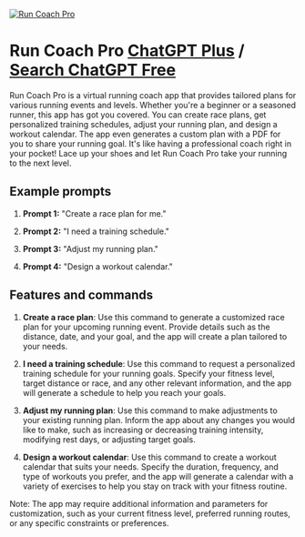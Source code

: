 
[![Run Coach Pro](null)](https://chat.openai.com/g/g-wqTNafVw5-run-coach-pro)

# Run Coach Pro [ChatGPT Plus](https://chat.openai.com/g/g-wqTNafVw5-run-coach-pro) / [Search ChatGPT Free](https://gptcall.net/index.html#/?search=Run%20Coach%20Pro)

Run Coach Pro is a virtual running coach app that provides tailored plans for various running events and levels. Whether you're a beginner or a seasoned runner, this app has got you covered. You can create race plans, get personalized training schedules, adjust your running plan, and design a workout calendar. The app even generates a custom plan with a PDF for you to share your running goal. It's like having a professional coach right in your pocket! Lace up your shoes and let Run Coach Pro take your running to the next level.

## Example prompts

1. **Prompt 1:** "Create a race plan for me."

2. **Prompt 2:** "I need a training schedule."

3. **Prompt 3:** "Adjust my running plan."

4. **Prompt 4:** "Design a workout calendar."

## Features and commands

1. **Create a race plan**: Use this command to generate a customized race plan for your upcoming running event. Provide details such as the distance, date, and your goal, and the app will create a plan tailored to your needs.

2. **I need a training schedule**: Use this command to request a personalized training schedule for your running goals. Specify your fitness level, target distance or race, and any other relevant information, and the app will generate a schedule to help you reach your goals.

3. **Adjust my running plan**: Use this command to make adjustments to your existing running plan. Inform the app about any changes you would like to make, such as increasing or decreasing training intensity, modifying rest days, or adjusting target goals.

4. **Design a workout calendar**: Use this command to create a workout calendar that suits your needs. Specify the duration, frequency, and type of workouts you prefer, and the app will generate a calendar with a variety of exercises to help you stay on track with your fitness routine.

Note: The app may require additional information and parameters for customization, such as your current fitness level, preferred running routes, or any specific constraints or preferences.


